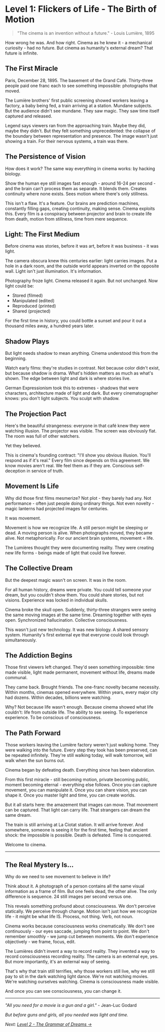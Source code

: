 # Level 1: Flickers of Life - The Birth of Motion

> "The cinema is an invention without a future." - Louis Lumière, 1895

How wrong he was. And how right. Cinema as he knew it - a mechanical curiosity - had no future. But cinema as humanity's external dream? That future is infinite.

## The First Miracle

Paris, December 28, 1895. The basement of the Grand Café. Thirty-three people paid one franc each to see something impossible: photographs that moved.

The Lumière brothers' first public screening showed workers leaving a factory, a baby being fed, a train arriving at a station. Mundane subjects. But the audience didn't see mundane. They saw magic. They saw time itself captured and released.

Legend says viewers ran from the approaching train. Maybe they did, maybe they didn't. But they felt something unprecedented: the collapse of the boundary between representation and presence. The image wasn't just showing a train. For their nervous systems, a train was there.

## The Persistence of Vision

How does it work? The same way everything in cinema works: by hacking biology.

Show the human eye still images fast enough - around 16-24 per second - and the brain can't process them as separate. It blends them. Creates continuity where none exists. Sees motion where there's only stillness.

This isn't a flaw. It's a feature. Our brains are prediction machines, constantly filling gaps, creating continuity, making sense. Cinema exploits this. Every film is a conspiracy between projector and brain to create life from death, motion from stillness, time from mere sequence.

## Light: The First Medium

Before cinema was stories, before it was art, before it was business - it was light.

The camera obscura knew this centuries earlier: light carries images. Put a hole in a dark room, and the outside world appears inverted on the opposite wall. Light isn't just illumination. It's information.

Photography froze light. Cinema released it again. But not unchanged. Now light could be:
- Stored (filmed)
- Manipulated (edited)
- Reproduced (printed)
- Shared (projected)

For the first time in history, you could bottle a sunset and pour it out a thousand miles away, a hundred years later.

## Shadow Plays

But light needs shadow to mean anything. Cinema understood this from the beginning.

Watch early films: they're studies in contrast. Not because color didn't exist, but because shadow is drama. What's hidden matters as much as what's shown. The edge between light and dark is where stories live.

German Expressionism took this to extremes - shadows that were characters, architecture made of light and dark. But every cinematographer knows: you don't light subjects. You sculpt with shadow.

## The Projection Pact

Here's the beautiful strangeness: everyone in that café knew they were watching illusion. The projector was visible. The screen was obviously flat. The room was full of other watchers.

Yet they believed.

This is cinema's founding contract: "I'll show you obvious illusion. You'll respond as if it's real." Every film since depends on this agreement. We know movies aren't real. We feel them as if they are. Conscious self-deception in service of truth.

## Movement Is Life

Why did those first films mesmerize? Not plot - they barely had any. Not performance - often just people doing ordinary things. Not even novelty - magic lanterns had projected images for centuries.

It was movement.

Movement is how we recognize life. A still person might be sleeping or dead. A moving person is alive. When photographs moved, they became alive. Not metaphorically. For our ancient brain systems, movement = life.

The Lumières thought they were documenting reality. They were creating new life forms - beings made of light that could live forever.

## The Collective Dream

But the deepest magic wasn't on screen. It was in the room.

For all human history, dreams were private. You could tell someone your dream, but you couldn't show them. You could share stories, but not visions. Experience was locked in individual skulls.

Cinema broke the skull open. Suddenly, thirty-three strangers were seeing the same moving images at the same time. Dreaming together with eyes open. Synchronized hallucination. Collective consciousness.

This wasn't just new technology. It was new biology. A shared sensory system. Humanity's first external eye that everyone could look through simultaneously.

## The Addiction Begins

Those first viewers left changed. They'd seen something impossible: time made visible, light made permanent, movement without life, dreams made communal.

They came back. Brought friends. The one-franc novelty became necessity. Within months, cinemas opened everywhere. Within years, every major city had dozens. Within decades, billions were watching.

Why? Not because life wasn't enough. Because cinema showed what life couldn't: life from outside life. The ability to see seeing. To experience experience. To be conscious of consciousness.

## The Path Forward

Those workers leaving the Lumière factory weren't just walking home. They were walking into the future. Every step they took has been preserved, can be repeated infinitely. They're still walking today, will walk tomorrow, will walk when the sun burns out.

Cinema began by defeating death. Everything since has been elaboration.

From this first miracle - still becoming motion, private becoming public, moment becoming eternal - everything else follows. Once you can capture movement, you can manipulate it. Once you can share vision, you can shape it. Once you master light and time, you can create worlds.

But it all starts here: the amazement that images can move. That movement can be captured. That light can carry life. That strangers can dream the same dream.

The train is still arriving at La Ciotat station. It will arrive forever. And somewhere, someone is seeing it for the first time, feeling that ancient shock: the impossible is possible. Death is defeated. Time is conquered.

Welcome to cinema.

---

## The Real Mystery Is...

Why do we need to see movement to believe in life?

Think about it. A photograph of a person contains all the same visual information as a frame of film. But one feels dead, the other alive. The only difference is sequence. 24 still images per second versus one.

This reveals something profound about consciousness. We don't perceive statically. We perceive through change. Motion isn't just how we recognize life - it might be what life IS. Process, not thing. Verb, not noun.

Cinema works because consciousness works cinematically. We don't see continuously - our eyes saccade, jumping from point to point. We don't remember smoothly - we jump cut between moments. We don't experience objectively - we frame, focus, edit.

The Lumières didn't invent a way to record reality. They invented a way to record consciousness recording reality. The camera is an external eye, yes. But more importantly, it's an external way of seeing.

That's why that train still terrifies, why those workers still live, why we still pay to sit in the dark watching light dance. We're not watching movies. We're watching ourselves watching. Cinema is consciousness made visible.

And once you can see consciousness, you can change it.

---

*"All you need for a movie is a gun and a girl."* - Jean-Luc Godard

*But before guns and girls, all you needed was light and time.*

*Next: [Level 2 - The Grammar of Dreams →](L2_Grammar_of_Dreams.md)*